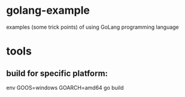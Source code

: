 # golang-example
examples (some trick points) of using GoLang programming language

# tools
## build for specific platform: 
env GOOS=windows GOARCH=amd64 go build
